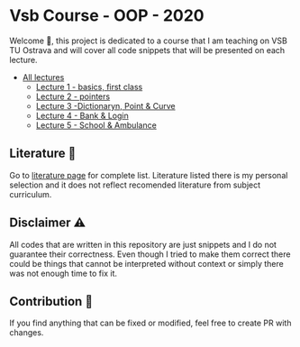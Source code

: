 # Vsb Course - OOP - 2020

Welcome :wave:, this project is dedicated to a course that I am teaching on VSB TU Ostrava and will cover all code snippets that will be presented on each lecture.

- [All lectures](Lectures.md)
  - [Lecture 1 - basics, first class](Lectures.md#lecture-1)
  - [Lecture 2 - pointers](Lectures.md#lecture-2)
  - [Lecture 3 -Dictionaryn, Point & Curve ](Lectures.md#lecture-3)
  - [Lecture 4 - Bank & Login](Lectures.md#lecture-4)
  - [Lecture 5 - School & Ambulance](Lectures.md#lecture-5)


## Literature :book:
Go to [literature page](Literature.md) for complete list. Literature listed there is my personal selection and it does not reflect recomended literature from subject curriculum.

## Disclaimer :warning:

All codes that are written in this repository are just snippets and I do not guarantee their correctness. Even though I tried to make them correct there could be things that cannot be interpreted without context or simply there was not enough time to fix it.

## Contribution :dog:

If you find anything that can be fixed or modified, feel free to create PR with changes.

